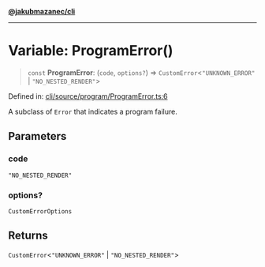 [**@jakubmazanec/cli**](../README.md)

---

# Variable: ProgramError()

> `const` **ProgramError**: (`code`, `options?`) => `CustomError`\<`"UNKNOWN_ERROR"` \|
> `"NO_NESTED_RENDER"`\>

Defined in:
[cli/source/program/ProgramError.ts:6](https://github.com/jakubmazanec/tools/blob/a9ba87d349a220bbed24d161794f90a6ba6009e5/packages/cli/source/program/ProgramError.ts#L6)

A subclass of `Error` that indicates a program failure.

## Parameters

### code

`"NO_NESTED_RENDER"`

### options?

`CustomErrorOptions`

## Returns

`CustomError`\<`"UNKNOWN_ERROR"` \| `"NO_NESTED_RENDER"`\>
